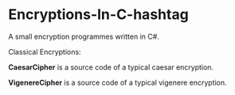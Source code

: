 # Encryptions-In-C-hashtag
A small encryption programmes written in C#.

Classical Encryptions:


**CaesarCipher** is a source code of a typical caesar encryption.

**VigenereCipher** is a source code of a typical vigenere encryption.
